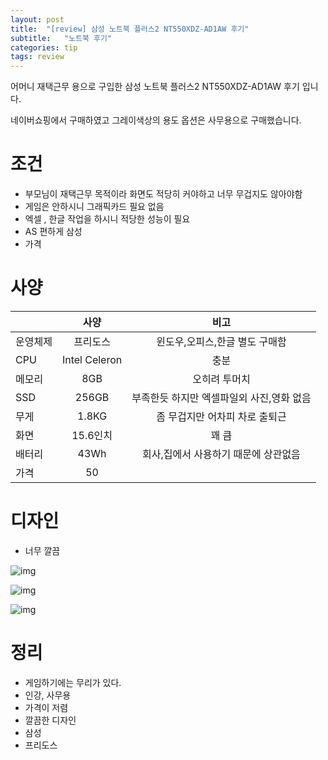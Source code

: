 ```yaml
---
layout: post
title:  "[review] 삼성 노트북 플러스2 NT550XDZ-AD1AW 후기"
subtitle:   "노트북 후기"
categories: tip
tags: review
---
```


어머니 재택근무 용으로 구입한 삼성 노트북 플러스2 NT550XDZ-AD1AW 후기 입니다.

네이버쇼핑에서 구매하였고 그레이색상의 용도 옵션은 사무용으로 구매했습니다.

# 조건
- 부모님이 재택근무 목적이라 화면도 적당히 커야하고 너무 무겁지도 않아야함
- 게임은 안하시니 그래픽카드 필요 없음
- 엑셀 , 한글 작업을 하시니 적당한 성능이 필요
- AS 편하게 삼성
- 가격

# 사양


|  | 사양 | 비고 |
|---|:---:|:---:|
| 운영체제 | 프리도스 | 윈도우,오피스,한글 별도 구매함|
| CPU | Intel Celeron | 충분|
| 메모리 | 8GB | 오히려 투머치 |
| SSD | 256GB | 부족한듯 하지만 엑셀파일외 사진,영화 없음 |
| 무게 | 1.8KG | 좀 무겁지만 어차피 차로 출퇴근|
| 화면 | 15.6인치 | 꽤 큼|
| 배터리 | 43Wh | 회사,집에서 사용하기 때문에 상관없음|
| 가격 | 50 | |



# 디자인
- 너무 깔끔
  
![img](https://chung10kr.github.io/assets/img/2021-02-13-2.PNG)


![img](https://chung10kr.github.io/assets/img/2021-02-13-1.PNG)


![img](https://chung10kr.github.io/assets/img/2021-02-13-3.PNG)


# 정리
- 게임하기에는 무리가 있다.
- 인강, 사무용
- 가격이 저렴
- 깔끔한 디자인
- 삼성
- 프리도스

